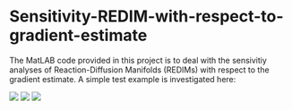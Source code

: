 # Sensitivity-REDIM-with-respect-to-gradient-estimate

The MatLAB code provided in this project is to deal with the sensivitiy analyses of Reaction-Diffusion Manifolds (REDIMs) with respect to the gradient estimate. 
A simple test example is investigated here:

<img src="https://render.githubusercontent.com/render/math?math=\frac{\partial\psi_1}{\partial t} =- k_1 \psi_1  %2B +++++++++++ D \frac{\partial^2\psi_1}{\partial x^2}">

<img src="https://render.githubusercontent.com/render/math?math=\frac{\partial\psi_2}{\partial t} = %2B k_1 \psi_1 - k_2 \psi_2  %2B D \frac{\partial^2\psi_2}{\partial x^2}">

<img src="https://render.githubusercontent.com/render/math?math=\frac{\partial\psi_3}{\partial t} = %2B k_2 \psi_2 - k_3 \psi_3 %2B D \frac{\partial^2\psi_3}{\partial x^2}">


